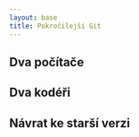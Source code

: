 ```yaml
---
layout: base
title: Pokročilejší Git
---
```


## Dva počítače

## Dva kodéři

## Návrat ke starší verzi
